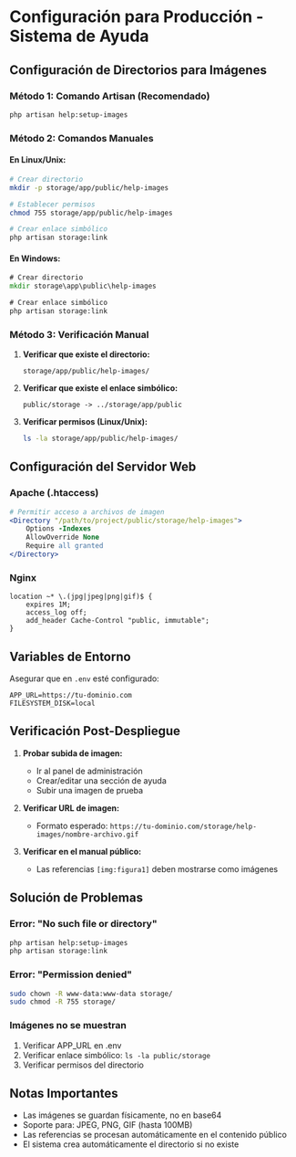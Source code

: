 # Configuración para Producción - Sistema de Ayuda

## Configuración de Directorios para Imágenes

### Método 1: Comando Artisan (Recomendado)
```bash
php artisan help:setup-images
```

### Método 2: Comandos Manuales

#### En Linux/Unix:
```bash
# Crear directorio
mkdir -p storage/app/public/help-images

# Establecer permisos
chmod 755 storage/app/public/help-images

# Crear enlace simbólico
php artisan storage:link
```

#### En Windows:
```cmd
# Crear directorio
mkdir storage\app\public\help-images

# Crear enlace simbólico
php artisan storage:link
```

### Método 3: Verificación Manual

1. **Verificar que existe el directorio:**
   ```
   storage/app/public/help-images/
   ```

2. **Verificar que existe el enlace simbólico:**
   ```
   public/storage -> ../storage/app/public
   ```

3. **Verificar permisos (Linux/Unix):**
   ```bash
   ls -la storage/app/public/help-images/
   ```

## Configuración del Servidor Web

### Apache (.htaccess)
```apache
# Permitir acceso a archivos de imagen
<Directory "/path/to/project/public/storage/help-images">
    Options -Indexes
    AllowOverride None
    Require all granted
</Directory>
```

### Nginx
```nginx
location ~* \.(jpg|jpeg|png|gif)$ {
    expires 1M;
    access_log off;
    add_header Cache-Control "public, immutable";
}
```

## Variables de Entorno

Asegurar que en `.env` esté configurado:
```env
APP_URL=https://tu-dominio.com
FILESYSTEM_DISK=local
```

## Verificación Post-Despliegue

1. **Probar subida de imagen:**
   - Ir al panel de administración
   - Crear/editar una sección de ayuda
   - Subir una imagen de prueba

2. **Verificar URL de imagen:**
   - Formato esperado: `https://tu-dominio.com/storage/help-images/nombre-archivo.gif`

3. **Verificar en el manual público:**
   - Las referencias `[img:figura1]` deben mostrarse como imágenes

## Solución de Problemas

### Error: "No such file or directory"
```bash
php artisan help:setup-images
php artisan storage:link
```

### Error: "Permission denied"
```bash
sudo chown -R www-data:www-data storage/
sudo chmod -R 755 storage/
```

### Imágenes no se muestran
1. Verificar APP_URL en .env
2. Verificar enlace simbólico: `ls -la public/storage`
3. Verificar permisos del directorio

## Notas Importantes

- Las imágenes se guardan físicamente, no en base64
- Soporte para: JPEG, PNG, GIF (hasta 100MB)
- Las referencias se procesan automáticamente en el contenido público
- El sistema crea automáticamente el directorio si no existe